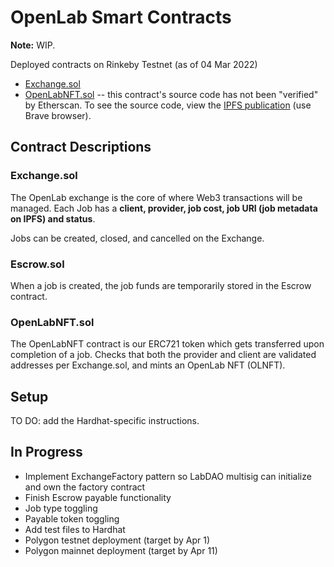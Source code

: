 # OpenLab Smart Contracts

**Note:** WIP.

Deployed contracts on Rinkeby Testnet (as of 04 Mar 2022)
* [Exchange.sol](https://rinkeby.etherscan.io/address/0x55b63e51cedeb16c777f984812d8653e4b9b803e#code)
* [OpenLabNFT.sol](https://rinkeby.etherscan.io/address/0xd301acda1075a59aba9c4c536695b054ccb0754a) -- this contract's source code has not been "verified" by Etherscan. To see the source code, view the [IPFS publication](https://ipfs.io/ipfs/QmNSG2xbSBVu2sydKXN731KQr5AqTijpfiF3nxhKumjR91) (use Brave browser).

## Contract Descriptions

### Exchange.sol

The OpenLab exchange is the core of where Web3 transactions will be managed. Each Job has a **client, provider, job cost, job URI (job metadata on IPFS) and status**.

Jobs can be created, closed, and cancelled on the Exchange. 

### Escrow.sol

When a job is created, the job funds are temporarily stored in the Escrow contract. 

### OpenLabNFT.sol

The OpenLabNFT contract is our ERC721 token which gets transferred upon completion of a job. Checks that both the provider and client are validated addresses per Exchange.sol, and mints an OpenLab NFT (OLNFT).

## Setup

TO DO: add the Hardhat-specific instructions.

## In Progress

* Implement ExchangeFactory pattern so LabDAO multisig can initialize and own the factory contract
* Finish Escrow payable functionality
* Job type toggling
* Payable token toggling
* Add test files to Hardhat
* Polygon testnet deployment (target by Apr 1)
* Polygon mainnet deployment (target by Apr 11)